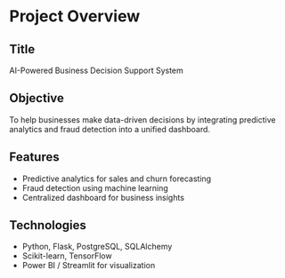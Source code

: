 ﻿# Project Overview

## Title
AI-Powered Business Decision Support System

## Objective
To help businesses make data-driven decisions by integrating predictive analytics and fraud detection into a unified dashboard.

## Features
- Predictive analytics for sales and churn forecasting
- Fraud detection using machine learning
- Centralized dashboard for business insights

## Technologies
- Python, Flask, PostgreSQL, SQLAlchemy
- Scikit-learn, TensorFlow
- Power BI / Streamlit for visualization
